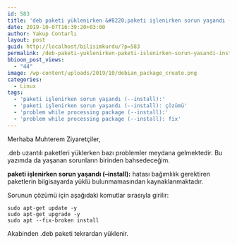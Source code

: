 ```yaml
---
id: 583
title: 'deb paketi yüklenirken &#8220;paketi işlenirken sorun yaşandı (&#8211;install)&#8221;'
date: 2019-10-07T16:39:20+03:00
author: Yakup Contarlı
layout: post
guid: http://localhost/bilisimkurdu/?p=583
permalink: /deb-paketi-yuklenirken-paketi-islenirken-sorun-yasandi-install/
bbioon_post_views:
  - "44"
image: /wp-content/uploads/2019/10/debian_package_create.png
categories:
  - Linux
tags:
  - 'paketi işlenirken sorun yaşandı (--install):'
  - 'paketi işlenirken sorun yaşandı (--install): çözümü'
  - 'problem while processing package (--install):'
  - 'problem while processing package (--install): fix'
---
```

Merhaba Muhterem Ziyaretçiler,

.deb uzantılı paketleri yüklerken bazı problemler meydana gelmektedir. Bu yazımda da yaşanan sorunların birinden bahsedeceğim.

<!--more-->

**paketi işlenirken sorun yaşandı (&#8211;install):** hatası bağımlılık gerektiren paketlerin bilgisayarda yüklü bulunmamasından kaynaklanmaktadır.

Sorunun çözümü için aşağıdaki komutlar sırasıyla girilir:

<pre class="wp-block-code"><code>sudo apt-get update -y
sudo apt-get upgrade -y
sudo apt --fix-broken install</code></pre>

Akabinden .deb paketi tekrardan yüklenir.
